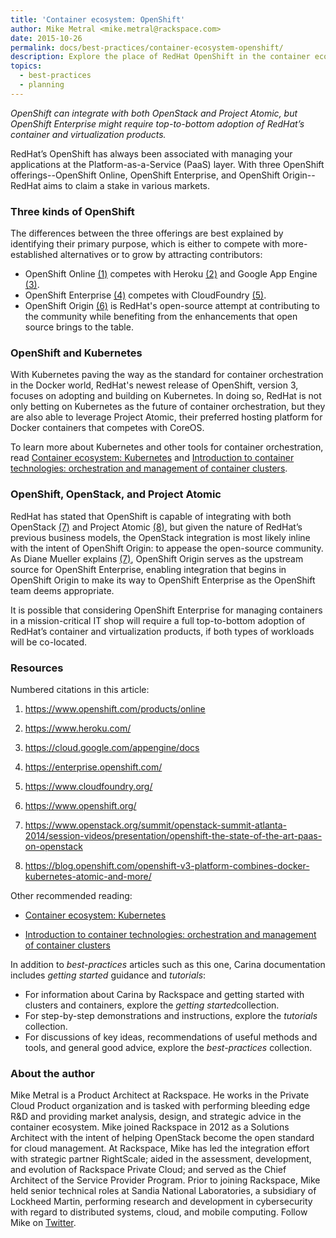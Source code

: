 ```yaml
---
title: 'Container ecosystem: OpenShift'
author: Mike Metral <mike.metral@rackspace.com>
date: 2015-10-26
permalink: docs/best-practices/container-ecosystem-openshift/
description: Explore the place of RedHat OpenShift in the container ecosystem
topics:
  - best-practices
  - planning
---
```


*OpenShift can integrate with both OpenStack and Project Atomic, but OpenShift Enterprise might
require top-to-bottom adoption of RedHat’s container and virtualization products.*

RedHat’s OpenShift has always been associated with managing your
applications at the Platform-as-a-Service (PaaS) layer.
With three OpenShift offerings--OpenShift
Online, OpenShift Enterprise, and OpenShift Origin--RedHat aims to claim a
stake in various markets.

### Three kinds of OpenShift

The differences between the three offerings are
best explained by identifying their primary purpose, which is either to compete
with more-established alternatives or to grow by attracting contributors:

- OpenShift Online [(1)](#resources) competes with
  Heroku [(2)](#resources) and Google App Engine [(3)](#resources).
- OpenShift Enterprise [(4)](#resources) competes with
  CloudFoundry [(5)](#resources).
- OpenShift Origin [(6)](#resources) is RedHat's open-source attempt at contributing to
  the community while
  benefiting from the enhancements that open source brings to the table.

### OpenShift and Kubernetes

With Kubernetes paving the way as the standard for container
orchestration in the Docker world, RedHat's newest release of OpenShift, version 3, focuses on adopting
and building on Kubernetes. In doing so, RedHat is not only betting on
Kubernetes as the future of container orchestration, but they are also able to leverage
Project Atomic, their preferred hosting platform for
Docker containers that competes with CoreOS.

To learn more about Kubernetes and other tools for container orchestration, read
[Container ecosystem: Kubernetes](/docs/best-practices/container-ecosystem-kubernetes/) and
[Introduction to container technologies: orchestration and management of container clusters](/docs/best-practices/container-technologies-orchestration-clusters/).

### OpenShift, OpenStack, and Project Atomic

RedHat has stated that OpenShift is capable of integrating with both
OpenStack [(7)](#resources) and Project Atomic [(8)](#resources),
but given the nature of RedHat’s
previous business models, the OpenStack integration is most likely
inline with the intent of OpenShift Origin: to appease the open-source
community. As Diane Mueller explains [(7)](#resources), OpenShift Origin serves as the upstream source for OpenShift Enterprise, enabling integration that begins in OpenShift Origin to make its way to OpenShift Enterprise as the OpenShift team deems appropriate.

It is possible that considering OpenShift
Enterprise for managing containers in a
mission-critical IT shop will require a full top-to-bottom
adoption of RedHat’s container and virtualization products, if both
types of workloads will be co-located.

### Resources

Numbered citations in this article:

1. <https://www.openshift.com/products/online>

2. <https://www.heroku.com/>

3. <https://cloud.google.com/appengine/docs>

4. <https://enterprise.openshift.com/>

5. <https://www.cloudfoundry.org/>

6. <https://www.openshift.org/>

7. <https://www.openstack.org/summit/openstack-summit-atlanta-2014/session-videos/presentation/openshift-the-state-of-the-art-paas-on-openstack>

8. <https://blog.openshift.com/openshift-v3-platform-combines-docker-kubernetes-atomic-and-more/>

Other recommended reading:

- [Container ecosystem: Kubernetes](/docs/best-practices/container-ecosystem-kubernetes/)

- [Introduction to container technologies: orchestration and management of container clusters](/docs/best-practices/container-technologies-orchestration-clusters/)

In addition to *best-practices* articles such as this one,
Carina documentation includes *getting started* guidance and *tutorials*:

* For information about Carina by Rackspace and getting started
  with clusters and containers, explore the *​getting started​* collection.
* For step-by-step demonstrations and instructions, explore the *tutorials* collection.
* For discussions of key ideas, recommendations of useful methods and tools, and
  general good advice, explore the *best-practices* collection.

### About the author

Mike Metral is a Product Architect at Rackspace. He works in the Private Cloud Product
organization and is tasked with performing bleeding edge R&D and providing market
analysis, design, and strategic advice in the container ecosystem. Mike joined Rackspace
in 2012 as a Solutions Architect with the intent of helping OpenStack become the open
standard for cloud management. At Rackspace, Mike has led the integration effort with
strategic partner RightScale; aided in the assessment, development, and evolution of
Rackspace Private Cloud; and served as the Chief Architect of the Service Provider
Program. Prior to joining Rackspace, Mike held senior technical roles at Sandia National
Laboratories, a subsidiary of Lockheed Martin, performing research and development in
cybersecurity with regard to distributed systems, cloud, and mobile computing.
Follow Mike on [Twitter](https://twitter.com/@mikemetral).
